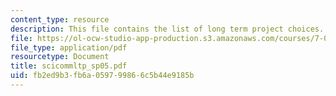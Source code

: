 ```yaml
---
content_type: resource
description: This file contains the list of long term project choices.
file: https://ol-ocw-studio-app-production.s3.amazonaws.com/courses/7-02ci-experimental-biology-communications-intensive-spring-2005/fb2ed9b3fb6a059799866c5b44e9185b_scicommltp_sp05.pdf
file_type: application/pdf
resourcetype: Document
title: scicommltp_sp05.pdf
uid: fb2ed9b3-fb6a-0597-9986-6c5b44e9185b
---
```


